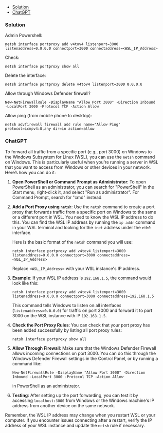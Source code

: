 - [Solution](#solution)
- [ChatGPT](#chatgpt)

### Solution

Admin Powershell:

```
netsh interface portproxy add v4tov4 listenport=3000 listenaddress=0.0.0.0 connectport=3000 connectaddress=<WSL_IP_Address>
```

Check:

```
netsh interface portproxy show all
```

Delete the interface:

```
netsh interface portproxy delete v4tov4 listenport=3000 0.0.0.0
```

Allow through Windows Defender firewall?

```
New-NetFirewallRule -DisplayName "Allow Port 3000" -Direction Inbound -LocalPort 3000 -Protocol TCP -Action Allow
```

Allow ping (from mobile phone to desktop):

```
netsh advfirewall firewall add rule name="Allow Ping" protocol=icmpv4:8,any dir=in action=allow
```

### ChatGPT

To forward all traffic from a specific port (e.g., port 3000) on Windows to the Windows Subsystem for Linux (WSL), you can use the `netsh` command on Windows. This is particularly useful when you're running a server in WSL that you want to access from Windows or other devices in your network. Here’s how you can do it:

1. **Open PowerShell or Command Prompt as Administrator**: To open PowerShell as an administrator, you can search for "PowerShell" in the Start menu, right-click it, and select "Run as administrator". For Command Prompt, search for "cmd" instead.

2. **Add a Port Proxy using `netsh`**: Use the `netsh` command to create a port proxy that forwards traffic from a specific port on Windows to the same or a different port in WSL. You need to know the WSL IP address to do this. You can find the WSL IP address by running the `ip addr` command in your WSL terminal and looking for the `inet` address under the `eth0` interface.

   Here is the basic format of the `netsh` command you will use:

   ```
   netsh interface portproxy add v4tov4 listenport=3000 listenaddress=0.0.0.0 connectport=3000 connectaddress=<WSL_IP_Address>
   ```

   Replace `<WSL_IP_Address>` with your WSL instance's IP address.

3. **Example**: If your WSL IP address is `192.168.1.5`, the command would look like this:

   ```
   netsh interface portproxy add v4tov4 listenport=3000 listenaddress=0.0.0.0 connectport=3000 connectaddress=192.168.1.5
   ```

   This command tells Windows to listen on all interfaces (`listenaddress=0.0.0.0`) for traffic on port 3000 and forward it to port 3000 on the WSL instance with IP `192.168.1.5`.

4. **Check the Port Proxy Rules**: You can check that your port proxy has been added successfully by listing all port proxy rules:

   ```
   netsh interface portproxy show all
   ```

5. **Allow Through Firewall**: Make sure that the Windows Defender Firewall allows incoming connections on port 3000. You can do this through the Windows Defender Firewall settings in the Control Panel, or by running a command like:

   ```
   New-NetFirewallRule -DisplayName "Allow Port 3000" -Direction Inbound -LocalPort 3000 -Protocol TCP -Action Allow
   ```

   in PowerShell as an administrator.

6. **Testing**: After setting up the port forwarding, you can test it by accessing `localhost:3000` from Windows or the Windows machine's IP address from another device on the same network.

Remember, the WSL IP address may change when you restart WSL or your computer. If you encounter issues connecting after a restart, verify the IP address of your WSL instance and update the `netsh` rule if necessary.
